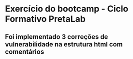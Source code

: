 # Exercício do bootcamp - Ciclo Formativo PretaLab 
## Foi implementado 3 correções de vulnerabilidade na estrutura html com comentários

